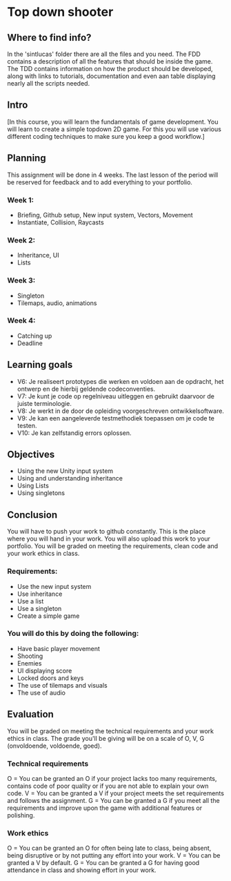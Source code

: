 # Top down shooter

## Where to find info?
In the 'sintlucas' folder there are all the files and you need.
The FDD contains a description of all the features that should be inside the game.
The TDD contains information on how the product should be developed, along with links to tutorials, documentation and even aan table displaying nearly all the scripts needed.

## Intro
[In this course, you will learn the fundamentals of game development. You will learn to create a simple topdown 2D game. For this you will use various different coding techniques to make sure you keep a good workflow.]

## Planning
This assignment will be done in 4 weeks. The last lesson of the period will be reserved for feedback and to add everything to your portfolio.
### Week 1:
* Briefing, Github setup, New input system, Vectors, Movement
* Instantiate, Collision, Raycasts
### Week 2:
* Inheritance, UI 
* Lists
### Week 3:
* Singleton
* Tilemaps, audio, animations
### Week 4:
* Catching up
* Deadline

## Learning goals
* V6: Je realiseert prototypes die werken en voldoen aan de opdracht, het ontwerp en de hierbij geldende codeconventies.
* V7: Je kunt je code op regelniveau uitleggen en gebruikt daarvoor de juiste terminologie.
* V8: Je werkt in de door de opleiding voorgeschreven ontwikkelsoftware.
* V9: Je kan een aangeleverde testmethodiek toepassen om je code te testen.
* V10: Je kan zelfstandig errors oplossen.

## Objectives
* Using the new Unity input system
* Using and understanding inheritance
* Using Lists
* Using singletons

## Conclusion
You will have to push your work to github constantly. This is the place where you will hand in your work.
You will also upload this work to your portfolio.
You will be graded on meeting the requirements, clean code and your work ethics in class.

### Requirements:
* Use the new input system
* Use inheritance
* Use a list
* Use a singleton
* Create a simple game

### You will do this by doing the following:
* Have basic player movement
* Shooting
* Enemies
* UI displaying score
* Locked doors and keys
* The use of tilemaps and visuals
* The use of audio

## Evaluation
You will be graded on meeting the technical requirements and your work ethics in class.
The grade you'll be giving will be on a scale of O, V, G (onvoldoende, voldoende, goed).

### Technical requirements
O = You can be granted an O if your project lacks too many requirements, contains code of poor quality or if you are not able to explain your own code.
V = You can be granted a V if your project meets the set requirements and follows the assignment.
G = You can be granted a G if you meet all the requirements and improve upon the game with additional features or polishing.

### Work ethics
O = You can be granted an O for often being late to class, being absent, being disruptive or by not putting any effort into your work.
V = You can be granted a V by default.
G = You can be granted a G for having good attendance in class and showing effort in your work.
